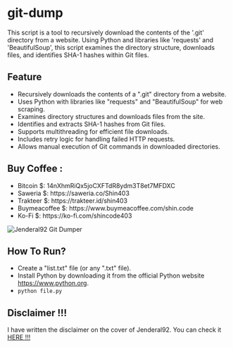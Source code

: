# git-dump

<p>This script is a tool to recursively download the contents of the '.git' directory from a website. 
Using Python and libraries like 'requests' and 'BeautifulSoup', this script examines the directory structure, downloads files, and identifies SHA-1 hashes within Git files.</p>

## Feature 
<ul dir="auto">
<li>Recursively downloads the contents of a ".git" directory from a website.</li>
<li>Uses Python with libraries like "requests" and "BeautifulSoup" for web scraping.</li>
<li>Examines directory structures and downloads files from the site.</li>
<li>Identifies and extracts SHA-1 hashes from Git files.</li>
<li>Supports multithreading for efficient file downloads.</li>
<li>Includes retry logic for handling failed HTTP requests.</li>
<li>Allows manual execution of Git commands in downloaded directories.</li>
</ul>

## Buy Coffee :
<ul dir="auto">
<li>Bitcoin $: 14nXhmRiQx5joCXFTdR8ydm3T8et7MFDXC</li>
<li>Saweria $: https://saweria.co/Shin403</li>
<li>Trakteer $: https://trakteer.id/shin403</li>
<li>Buymeacoffee $: https://www.buymeacoffee.com/shin.code</li>
<li>Ko-Fi $: https://ko-fi.com/shincode403</li>
</ul>

![Jenderal92 Git Dumper](https://github.com/user-attachments/assets/4dadca1a-4d75-40c2-93a9-3b2baa1d11f9)

## How To Run?
<ul dir="auto">
<li>Create a "list.txt" file (or any ".txt" file).</li>
<li>Install Python by downloading it from the official Python website <a href="https://www.python.org">https://www.python.org</a>.</li>
<li><code>python file.py</code></li>
</ul>

## Disclaimer !!!

<p>I have written the disclaimer on the cover of Jenderal92. You can check it <a href="https://github.com/Jenderal92">HERE !!!</a></p>
